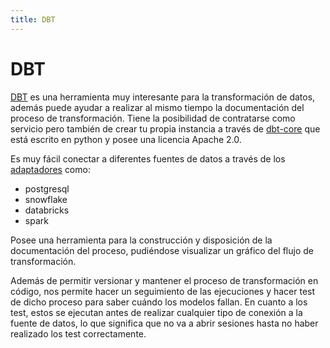```yaml
---
title: DBT
---
```

# DBT

[DBT](https://getdbt.com) es una herramienta muy interesante para la transformación de datos, además puede ayudar a realizar al mismo tiempo la documentación del proceso de transformación. Tiene la posibilidad de contratarse como servicio pero también de crear tu propia instancia a través de [dbt-core](https://github.com/dbt-labs/dbt-core) que está escrito en python y posee una licencia Apache 2.0.

Es muy fácil conectar a diferentes fuentes de datos a través de los [adaptadores](https://docs.getdbt.com/docs/supported-data-platforms) como:
- postgresql
- snowflake
- databricks
- spark

Posee una herramienta para la construcción y disposición de la documentación del proceso, pudiéndose visualizar un gráfico del flujo de transformación. 

Además de permitir versionar y mantener el proceso de transformación en código, nos permite hacer un seguimiento de las ejecuciones y hacer test de dicho proceso para saber cuándo los modelos fallan. En cuanto a los test, estos se ejecutan antes de realizar cualquier tipo de conexión a la fuente de datos, lo que significa que no va a abrir sesiones hasta no haber realizado los test correctamente.
